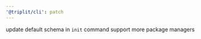 ```yaml
---
'@triplit/cli': patch
---
```


update default schema in `init` command support more package managers
